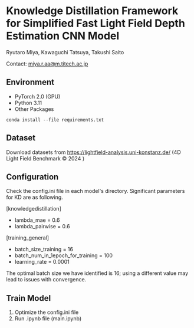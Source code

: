 # Knowledge Distillation Framework for Simplified Fast Light Field Depth Estimation CNN Model

Ryutaro Miya, Kawaguchi Tatsuya, Takushi Saito

Contact: miya.r.aa@m.titech.ac.jp

## Environment

* PyTorch 2.0 (GPU)
* Python 3.11
* Other Packages

```
conda install --file requirements.txt
```

## Dataset

Download datasets from https://lightfield-analysis.uni-konstanz.de/
(4D Light Field Benchmark © 2024 )

## Configuration

Check the config.ini file in each model's directory.
Significant parameters for KD are as following.

[knowledgedistillation]
* lambda_mae = 0.6
* lambda_pairwise = 0.6

[training_general]
* batch_size_training = 16
* batch_num_in_1epoch_for_training = 100
* learning_rate = 0.0001

The optimal batch size we have identified is 16; using a different value may lead to issues with convergence.


## Train Model
1. Optimize the config.ini file
1. Run .ipynb file (main.ipynb)